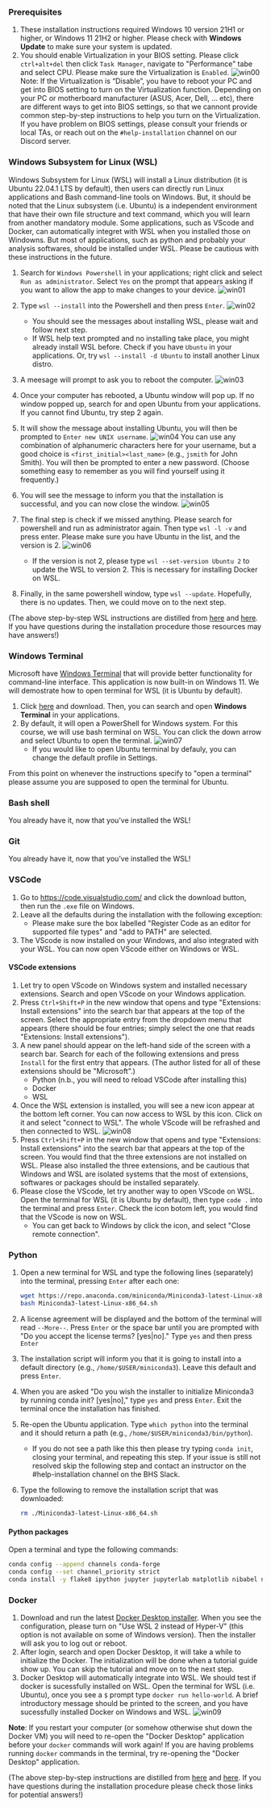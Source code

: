 ### Prerequisites

1. These installation instructions required Windows 10 version 21H1 or higher, or Windows 11 21H2 or higher. Please check with **Windows Update** to make sure your system is updated.
2. You should enable Virtualization in your BIOS setting. Please click `ctrl+alt+del` then click `Task Manager`, navigate to "Performance" tabe and select CPU. Please make sure the Virtualization is `Enabled`.
   ![win00](win00.png)
   Note: If the Virtualization is “Disable”, you have to reboot your PC and get into BIOS setting to turn on the Virtualization function. Depending on your PC or motherboard manufacturer (ASUS, Acer, Dell, … etc), there are different ways to get into BIOS settings, so that we cannont provide common step-by-step instructions to help you turn on the Virtualization. If you have problem on BIOS settings, please consult your friends or local TAs, or reach out on the `#help-installation` channel on our Discord server.

### Windows Subsystem for Linux (WSL)
Windows Subsystem for Linux (WSL) will install a Linux distribution (it is Ubuntu 22.04.1 LTS by default), then users can directly run Linux applications and Bash command-line tools on Windows. But, it should be noted that the Linux subsystem (i.e. Ubuntu) is a independent environment that have their own file structure and text command, which you will learn from another mandatory module. Some applications, such as VScode and Docker, can automatically integret with WSL when you installed those on Windowns. But most of applications, such as python and probably your analysis softwares, should be installed under WSL. Please be cautious with these instructions in the future.

1. Search for `Windows Powershell` in your applications; right click and select `Run as administrator`.
   Select `Yes` on the prompt that appears asking if you want to allow the app to make changes to your device.
   ![win01](win01.png)

2. Type `wsl --install` into the Powershell and then press `Enter`.
   ![win02](win02.png)
   - You should see the messages about installing WSL, please wait and follow next step.
   - If WSL help text prompted and no installing take place, you might already install WSL before. Check if you have `Ubuntu` in your applications. Or, try `wsl --install -d Ubuntu` to install another Linux distro. 

3. A meesage will prompt to ask you to reboot the computer. 
   ![win03](win03.png)
4. Once your computer has rebooted, a Ubuntu window will pop up. If no window popped up, search for and open Ubuntu from your applications. If you cannot find Ubuntu, try step 2 again.
5. It will show the message about installing Ubuntu, you will then be prompted to `Enter new UNIX username`.
   ![win04](win04.png)
   You can use any combination of alphanumeric characters here for your username, but a good choice is `<first_initial><last_name>` (e.g., `jsmith` for John Smith).
   You will then be prompted to enter a new password.
   (Choose something easy to remember as you will find yourself using it frequently.)
6. You will see the message to inform you that the installation is successful, and you can now close the window.
   ![win05](win05.png)
7. The final step is check if we missed anything. Please search for powershell and run as administrator again. Then type `wsl -l -v` and press enter. Please make sure you have Ubuntu in the list, and the version is 2. 
   ![win06](win06.png)
   - If the version is not 2, please type `wsl --set-version Ubuntu 2` to update the WSL to version 2. This is necessary for installing Docker on WSL.
8. Finally, in the same powershell window, type `wsl --update`. Hopefully, there is no updates. Then, we could move on to the next step.

(The above step-by-step WSL instructions are distilled from [here](https://learn.microsoft.com/en-us/windows/wsl/install) and [here](https://learn.microsoft.com/en-us/windows/wsl/install-manual).
If you have questions during the installation procedure those resources may have answers!)

### Windows Terminal
Microsoft have [Windows Terminal](https://aka.ms/terminal) that will provide better functionality for command-line interface. This application is now built-in on Windows 11. We will demostrate how to open terminal for WSL (it is Ubuntu by default).

1. Click [here]((https://aka.ms/terminal)) and download. Then, you can search and open **Windows Terminal** in your applications.
2. By default, it will open a PowerShell for Windows system. For this course, we will use bash terminal on WSL. You can click the down arrow and select Ubuntu to open the terminal. 
   ![win07](win07.png)
   - If you would like to open Ubuntu terminal by defauly, you can change the default profile in Settings.

From this point on whenever the instructions specify to "open a terminal" please assume you are supposed to open the terminal for Ubuntu.

### Bash shell

You already have it, now that you’ve installed the WSL!

### Git

You already have it, now that you’ve installed the WSL!

### VSCode

1. Go to https://code.visualstudio.com/ and click the download button, then run the `.exe` file on Windows.
2. Leave all the defaults during the installation with the following exception:
      - Please make sure the box labelled "Register Code as an editor for supported file types" and "add to PATH" are selected.
3. The VScode is now installed on your Windows, and also integrated with your WSL. You can now open VScode either on Windows or WSL.

#### VSCode extensions

1. Let try to open VScode on Windows system and installed necessary extensions. Search and open VScode on your Windows application.
2. Press `Ctrl+Shift+P` in the new window that opens and type "Extensions: Install extensions" into the search bar that appears at the top of the screen.
   Select the appropriate entry from the dropdown menu that appears (there should be four entries; simply select the one that reads "Extensions: Install extensions").
3. A new panel should appear on the left-hand side of the screen with a search bar.
   Search for each of the following extensions and press `Install` for the first entry that appears. (The author listed for all of these extensions should be "Microsoft".)
      - Python (n.b., you will need to reload VSCode after installing this)
      - Docker
      - WSL
4. Once the WSL extension is installed, you will see a new icon appear at the bottom left corner. You can now access to WSL by this icon. Click on it and select "connect to WSL". The whole VScode will be refrashed and then connected to WSL.
   ![win08](win08.png)
5. Press `Ctrl+Shift+P` in the new window that opens and type "Extensions: Install extensions" into the search bar that appears at the top of the screen. You would find that the three extensions are not installed on WSL. Please also installed the three extensions, and be cautious that Windows and WSL are isolated systems that the most of extensions, softwares or packages should be installed separately.
6. Please close the VScode, let try another way to open VScode on WSL. Open the terminal for WSL (it is Ubuntu by default), then type `code .` into the terminal and press `Enter`. Check the icon botom left, you would find that the VScode is now on WSL.
   - You can get back to Windows by click the icon, and select "Close remote connection".

### Python

1. Open a new terminal for WSL and type the following lines (separately) into the terminal, pressing `Enter` after each one:

   ``` bash
   wget https://repo.anaconda.com/miniconda/Miniconda3-latest-Linux-x86_64.sh
   bash Miniconda3-latest-Linux-x86_64.sh
   ```

1. A license agreement will be displayed and the bottom of the terminal will read `--More--`.
   Press `Enter` or the space bar until you are prompted with "Do you accept the license terms? [yes|no]."
   Type `yes` and then press `Enter`
2. The installation script will inform you that it is going to install into a default directory (e.g., `/home/$USER/miniconda3`).
   Leave this default and press `Enter`.
3. When you are asked "Do you wish the installer to initialize Miniconda3 by running conda init? [yes|no]," type `yes` and press `Enter`.
   Exit the terminal once the installation has finished.
4. Re-open the Ubuntu application.
   Type `which python` into the terminal and it should return a path (e.g., `/home/$USER/miniconda3/bin/python`).
   - If you do not see a path like this then please try typing `conda init`, closing your terminal, and repeating this step.
     If your issue is still not resolved skip the following step and contact an instructor on the #help-installation channel on the BHS Slack.
5. Type the following to remove the installation script that was downloaded:

   ``` bash
   rm ./Miniconda3-latest-Linux-x86_64.sh
   ```

#### Python packages

Open a terminal and type the following commands:

``` bash
conda config --append channels conda-forge
conda config --set channel_priority strict
conda install -y flake8 ipython jupyter jupyterlab matplotlib nibabel nilearn numpy pandas scipy seaborn
```

### Docker

1.  Download and run the latest [Docker Desktop installer](https://docs.docker.com/desktop/install/windows-install/). When you see the configuration, please turn on "Use WSL 2 instead of Hyper-V" (this option is not available on some of Windows version). Then the installer will ask you to log out or reboot.
2.  After login, search and open Docker Desktop, it will take a while to initialize the Docker. The initialization will be done when a tutorial guide show up. You can skip the tutorial and move on to the next step.
3.  Docker Desktop will automatically integrate into WSL. We should test if docker is sucessfully installed on WSL. Open the terminal for WSL (i.e. Ubuntu), once you see a `$` prompt type `docker run hello-world`. A brief introductory message should be printed to the screen, and you have sucessfully installed Docker on Windows and WSL.
   ![win09](win09.png)

**Note**: If you restart your computer (or somehow otherwise shut down the Docker VM) you will need to re-open the "Docker Desktop" application before your `docker` commands will work again!
If you are having problems running `docker` commands in the terminal, try re-opening the "Docker Desktop" application.

(The above step-by-step instructions are distilled from [here](https://docs.docker.com/desktop/install/windows-install/) and [here](https://learn.microsoft.com/en-us/windows/wsl/tutorials/wsl-containers).
If you have questions during the installation procedure please check those links for potential answers!)
